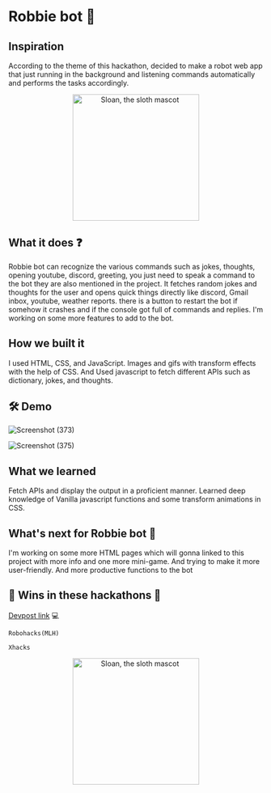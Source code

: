 # Robbie bot 🤖

## Inspiration
According to the theme of this hackathon, decided to make a robot web app that just running in the background and listening commands automatically and performs the tasks accordingly.

<p align="center">
  <img alt="Sloan, the sloth mascot" width="250px" src="https://user-images.githubusercontent.com/68494604/128660445-eac307db-718e-453b-81c7-30247c5dcac6.gif">
   <br>
</p>

## What it does ❓
Robbie bot can recognize the various commands such as jokes, thoughts, opening youtube, discord, greeting,  you just need to speak a command to the bot they are also mentioned in the project. It fetches random jokes and thoughts for the user and opens quick things directly like discord, Gmail inbox, youtube, weather reports. there is a button to restart the bot if somehow it crashes and if the console got full of commands and replies. I'm working on some more features to add to the bot.

## How we built it
I used HTML, CSS, and JavaScript. Images and gifs with transform effects with the help of CSS. And Used javascript to fetch different APIs such as dictionary, jokes, and thoughts.

## 🛠️ Demo 

![Screenshot (373)](https://user-images.githubusercontent.com/68494604/128628331-c69a8718-f205-422e-8d3e-2a2e2401cd82.png)

![Screenshot (375)](https://user-images.githubusercontent.com/68494604/128628332-933400bf-5bec-4d87-9637-b956d8a58d2d.png)


## What we learned
Fetch APIs and display the output in a proficient manner. Learned deep knowledge of Vanilla javascript functions and some transform animations in CSS.

## What's next for Robbie bot 🤖
I'm working on some more HTML pages which will gonna linked to this project with more info and one more mini-game. And trying to make it more user-friendly. And more productive functions to the bot

## 🎉 Wins in these hackathons 🎉 

[Devpost link](https://devpost.com/software/robbie-bot) 💻
```
Robohacks(MLH)
```

```
Xhacks
```



<p align="center">
  <img alt="Sloan, the sloth mascot" width="250px" src="https://user-images.githubusercontent.com/68494604/120436157-39627380-c39c-11eb-89cf-58089fb1032d.gif">
   <br>
</p>
